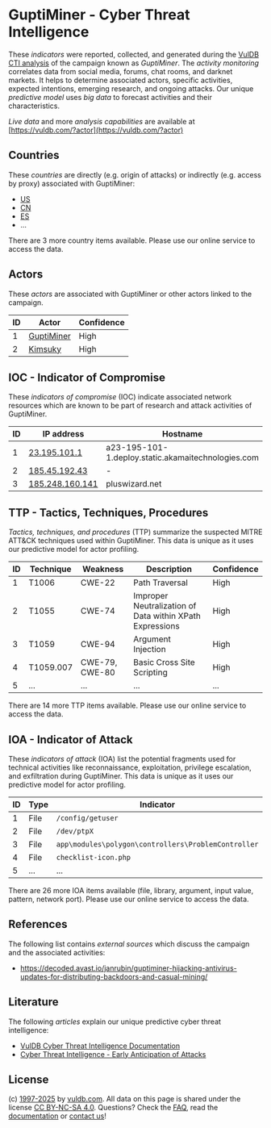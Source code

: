 # GuptiMiner - Cyber Threat Intelligence

These _indicators_ were reported, collected, and generated during the [VulDB CTI analysis](https://vuldb.com/?kb.cti) of the campaign known as _GuptiMiner_. The _activity monitoring_ correlates data from social media, forums, chat rooms, and darknet markets. It helps to determine associated actors, specific activities, expected intentions, emerging research, and ongoing attacks. Our unique _predictive model_ uses _big data_ to forecast activities and their characteristics.

_Live data_ and more _analysis capabilities_ are available at [https://vuldb.com/?actor](https://vuldb.com/?actor)

## Countries

These _countries_ are directly (e.g. origin of attacks) or indirectly (e.g. access by proxy) associated with GuptiMiner:

* [US](https://vuldb.com/?country.us)
* [CN](https://vuldb.com/?country.cn)
* [ES](https://vuldb.com/?country.es)
* ...

There are 3 more country items available. Please use our online service to access the data.

## Actors

These _actors_ are associated with GuptiMiner or other actors linked to the campaign.

ID | Actor | Confidence
-- | ----- | ----------
1 | [GuptiMiner](https://vuldb.com/?actor.guptiminer) | High
2 | [Kimsuky](https://vuldb.com/?actor.kimsuky) | High

## IOC - Indicator of Compromise

These _indicators of compromise_ (IOC) indicate associated network resources which are known to be part of research and attack activities of GuptiMiner.

ID | IP address | Hostname | Actor | Confidence
-- | ---------- | -------- | ----- | ----------
1 | [23.195.101.1](https://vuldb.com/?ip.23.195.101.1) | a23-195-101-1.deploy.static.akamaitechnologies.com | [GuptiMiner](https://vuldb.com/?actor.guptiminer) | High
2 | [185.45.192.43](https://vuldb.com/?ip.185.45.192.43) | - | [GuptiMiner](https://vuldb.com/?actor.guptiminer) | High
3 | [185.248.160.141](https://vuldb.com/?ip.185.248.160.141) | pluswizard.net | [Kimsuky](https://vuldb.com/?actor.kimsuky) | High

## TTP - Tactics, Techniques, Procedures

_Tactics, techniques, and procedures_ (TTP) summarize the suspected MITRE ATT&CK techniques used within GuptiMiner. This data is unique as it uses our predictive model for actor profiling.

ID | Technique | Weakness | Description | Confidence
-- | --------- | -------- | ----------- | ----------
1 | T1006 | CWE-22 | Path Traversal | High
2 | T1055 | CWE-74 | Improper Neutralization of Data within XPath Expressions | High
3 | T1059 | CWE-94 | Argument Injection | High
4 | T1059.007 | CWE-79, CWE-80 | Basic Cross Site Scripting | High
5 | ... | ... | ... | ...

There are 14 more TTP items available. Please use our online service to access the data.

## IOA - Indicator of Attack

These _indicators of attack_ (IOA) list the potential fragments used for technical activities like reconnaissance, exploitation, privilege escalation, and exfiltration during GuptiMiner. This data is unique as it uses our predictive model for actor profiling.

ID | Type | Indicator | Confidence
-- | ---- | --------- | ----------
1 | File | `/config/getuser` | High
2 | File | `/dev/ptpX` | Medium
3 | File | `app\modules\polygon\controllers\ProblemController` | High
4 | File | `checklist-icon.php` | High
5 | ... | ... | ...

There are 26 more IOA items available (file, library, argument, input value, pattern, network port). Please use our online service to access the data.

## References

The following list contains _external sources_ which discuss the campaign and the associated activities:

* https://decoded.avast.io/janrubin/guptiminer-hijacking-antivirus-updates-for-distributing-backdoors-and-casual-mining/

## Literature

The following _articles_ explain our unique predictive cyber threat intelligence:

* [VulDB Cyber Threat Intelligence Documentation](https://vuldb.com/?kb.cti)
* [Cyber Threat Intelligence - Early Anticipation of Attacks](https://www.scip.ch/en/?labs.20201022)

## License

(c) [1997-2025](https://vuldb.com/?kb.changelog) by [vuldb.com](https://vuldb.com/?kb.about). All data on this page is shared under the license [CC BY-NC-SA 4.0](https://creativecommons.org/licenses/by-nc-sa/4.0/). Questions? Check the [FAQ](https://vuldb.com/?kb.faq), read the [documentation](https://vuldb.com/?kb) or [contact us](https://vuldb.com/?contact)!

